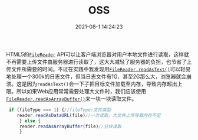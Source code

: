 ﻿---
title: OSS
date: 2021-08-1 14:24:23
tags:
---
HTML5的[`FileReader`](https://developer.mozilla.org/en/docs/Web/API/FileReader) API可以让客户端浏览器对用户本地文件进行读取，这样就不再需要上传文件由服务器进行读取了，这大大减轻了服务器的负担，也节省了上传文件所需要的时间。不过在实践中我发现用[`FileReader.readAsText()`](https://developer.mozilla.org/en-US/docs/Web/API/FileReader/readAsText)可以轻易地处理一个300k的日志文件，但当日志文件有1G、甚至2G那么大，浏览器就会崩溃。这是因为`readAsText()`会一下子把目标文件加载至内存，导致内存超出上限。所以如果Web应用常常需要处理大文件时，我们应该使用[`FileReader.readAsArrayBuffer()`](https://developer.mozilla.org/en-US/docs/Web/API/FileReader/readAsArrayBuffer)来一块一块读取文件。

```js
 if (fileType === 1) {//fileType:文件类型
	reader.readAsDataURL(file)//一次读取，大文件上传导致内存不足
     } else {
     reader.readAsArrayBuffer(file)//分块读取
     }
```

